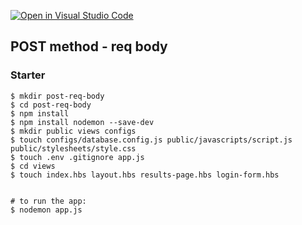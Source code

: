 [![Open in Visual Studio Code](https://classroom.github.com/assets/open-in-vscode-c66648af7eb3fe8bc4f294546bfd86ef473780cde1dea487d3c4ff354943c9ae.svg)](https://classroom.github.com/online_ide?assignment_repo_id=7794573&assignment_repo_type=AssignmentRepo)
## POST method - req body

### Starter

```shell
$ mkdir post-req-body
$ cd post-req-body
$ npm install
$ npm install nodemon --save-dev
$ mkdir public views configs
$ touch configs/database.config.js public/javascripts/script.js public/stylesheets/style.css
$ touch .env .gitignore app.js
$ cd views
$ touch index.hbs layout.hbs results-page.hbs login-form.hbs


# to run the app:
$ nodemon app.js
```
